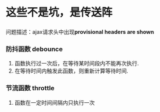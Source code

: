 # 这些不是坑，是传送阵

### 
问题描述：ajax请求头中出现**provisional headers are shown**

### 防抖函数 debounce
1. 函数执行过一次后，在等待某时间段内不能再次执行.
2. 在等待时间内触发此函数，则重新计算等待时间.

### 节流函数 throttle
1. 函数在一定时间间隔内只执行一次